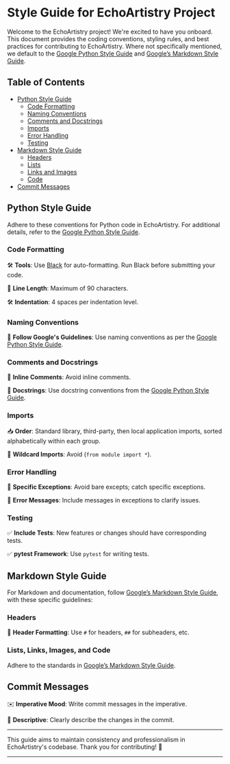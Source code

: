 # Style Guide for EchoArtistry Project

Welcome to the EchoArtistry project! We're excited to have you onboard. This document provides the coding conventions, styling rules, and best practices for contributing to EchoArtistry. Where not specifically mentioned, we default to the [Google Python Style Guide](https://google.github.io/styleguide/pyguide.html) and [Google’s Markdown Style Guide](https://google.github.io/styleguide/docguide/).

## Table of Contents

- [Python Style Guide](#python-style-guide)
  - [Code Formatting](#code-formatting)
  - [Naming Conventions](#naming-conventions)
  - [Comments and Docstrings](#comments-and-docstrings)
  - [Imports](#imports)
  - [Error Handling](#error-handling)
  - [Testing](#testing)
- [Markdown Style Guide](#markdown-style-guide)
  - [Headers](#headers)
  - [Lists](#lists)
  - [Links and Images](#links-and-images)
  - [Code](#code)
- [Commit Messages](#commit-messages)

## Python Style Guide

Adhere to these conventions for Python code in EchoArtistry. For additional details, refer to the [Google Python Style Guide](https://google.github.io/styleguide/pyguide.html).

### Code Formatting

🛠 **Tools**: Use [Black](https://black.readthedocs.io/) for auto-formatting. Run Black before submitting your code.

📏 **Line Length**: Maximum of 90 characters.

🛠 **Indentation**: 4 spaces per indentation level.

### Naming Conventions

👔 **Follow Google's Guidelines**: Use naming conventions as per the [Google Python Style Guide](https://google.github.io/styleguide/pyguide.html#316-naming).

### Comments and Docstrings

💬 **Inline Comments**: Avoid inline comments.

📜 **Docstrings**: Use docstring conventions from the [Google Python Style Guide](https://google.github.io/styleguide/pyguide.html#38-comments-and-docstrings).

### Imports

📥 **Order**: Standard library, third-party, then local application imports, sorted alphabetically within each group.

🚫 **Wildcard Imports**: Avoid (`from module import *`).

### Error Handling

🚫 **Specific Exceptions**: Avoid bare excepts; catch specific exceptions.

💬 **Error Messages**: Include messages in exceptions to clarify issues.

### Testing

✅ **Include Tests**: New features or changes should have corresponding tests.

✅ **pytest Framework**: Use `pytest` for writing tests.

## Markdown Style Guide

For Markdown and documentation, follow [Google’s Markdown Style Guide](https://google.github.io/styleguide/docguide/), with these specific guidelines:

### Headers

📏 **Header Formatting**: Use `#` for headers, `##` for subheaders, etc.

### Lists, Links, Images, and Code

Adhere to the standards in [Google’s Markdown Style Guide](https://google.github.io/styleguide/docguide/).

## Commit Messages

✉️ **Imperative Mood**: Write commit messages in the imperative.

📜 **Descriptive**: Clearly describe the changes in the commit.

---

This guide aims to maintain consistency and professionalism in EchoArtistry's codebase. Thank you for contributing! 🚀

---